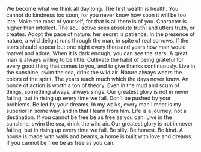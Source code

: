 We become what we think all day long.
The first wealth is health.
You cannot do kindness too soon, for you never know how soon it will be too late.
Make the most of yourself, for that is all there is of you.
Character is higher than intellect.
The soul active sees absolute truth; and utters truth, or creates.
Adopt the pace of nature: her secret is patience.
In the presence of nature, a wild delight runs through the man, in spite of real sorrows.
If the stars should appear but one night every thousand years how man would marvel and adore.
When it is dark enough, you can see the stars.
A great man is always willing to be little.
Cultivate the habit of being grateful for every good thing that comes to you, and to give thanks continuously.
Live in the sunshine, swim the sea, drink the wild air.
Nature always wears the colors of the spirit.
The years teach much which the days never know.
An ounce of action is worth a ton of theory.
Even in the mud and scum of things, something always, always sings.
Our greatest glory is not in never failing, but in rising up every time we fail.
Don't be pushed by your problems. Be led by your dreams.
In my walks, every man I meet is my superior in some way, and in that I learn from him.
Life is a journey, not a destination.
If you cannot be free be as free as you can.
Live in the sunshine, swim the sea, drink the wild air.
Our greatest glory is not in never failing, but in rising up every time we fail.
Be silly. Be honest. Be kind.
A house is made with walls and beams; a home is built with love and dreams.
If you cannot be free be as free as you can.